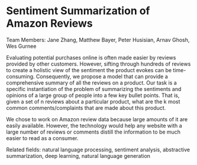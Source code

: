 # Sentiment Summarization of Amazon Reviews

Team Members: Jane Zhang, Matthew Bayer, Peter Husisian, Arnav Ghosh, Wes Gurnee

Evaluating potential purchases online is often made easier by reviews provided by other customers. However, sifting through hundreds of reviews to create a holistic view of the sentiment the product evokes can be time-consuming. Consequently, we propose a model that can provide a comprehensive summary of all the reviews on a product. Our task is a specific instantiation of the problem of summarizing the sentiments and opinions of a large group of people into a few key bullet points. That is, given a set of n reviews about a particular product, what are the k most common comments/complaints that are made about this product.

We chose to work on Amazon review data because large amounts of it are easily available. However, the technology would help any website with a large number of reviews or comments distill the information to be much easier to read as a consumer.

Related fields: natural language processing, sentiment analysis, abstractive summarization, deep learning, natural language generation
